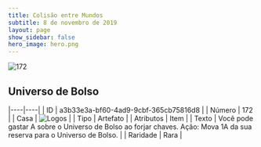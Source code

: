 ```yaml
---
title: Colisão entre Mundos
subtitle: 8 de novembro de 2019
layout: page
show_sidebar: false
hero_image: hero.png
---
```


![172](https://cdn.keyforgegame.com/media/card_front/pt/452_172_V363GPRH9QV4_pt.png)

## Universo de Bolso

|----|----|
| ID | a3b33e3a-bf60-4ad9-9cbf-365cb75816d8 |
| Número | 172 |
| Casa | ![Logos](https://archonarcana.com/images/thumb/c/ce/Logos.png/22px-Logos.png "Logos") |
| Tipo | Artefato |
| Atributos | Item |
| Texto | Você pode gastar A sobre o Universo de Bolso ao forjar chaves. Ação: Mova 1A da sua reserva para  o Universo de Bolso. |
| Raridade | Rara |
